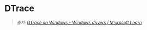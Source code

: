 # DTrace
> *출처: [DTrace on Windows - Windows drivers | Microsoft Learn](https://learn.microsoft.com/en-us/windows-hardware/drivers/devtest/dtrace)*

